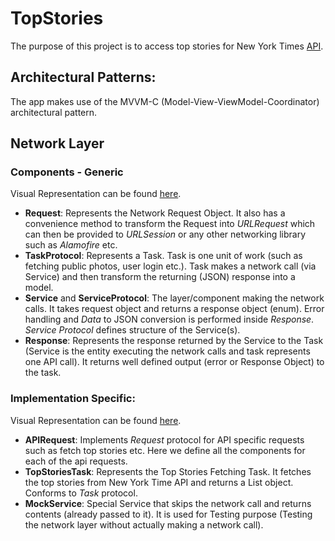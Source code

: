 # TopStories
The purpose of this project is to access top stories for New York Times [API](https://api.nytimes.com/svc/topstories/v2/home.json?api-key=1). 


## Architectural Patterns:
The app makes use of the MVVM-C (Model-View-ViewModel-Coordinator) architectural pattern. 

## Network Layer  
### Components - Generic  
Visual Representation can be found [here](https://goo.gl/A65BkT).

- **Request**: Represents the Network Request Object. It also has a convenience method to transform the Request into *URLRequest* which can then be provided to *URLSession* or any other networking library such as *Alamofire* etc.
- **TaskProtocol**: Represents a Task. Task is one unit of work (such as fetching public photos, user login etc.). Task makes a network call (via Service) and then transform the returning (JSON) response into a model.
- **Service** and **ServiceProtocol**: The layer/component making the network calls. It takes request object and returns a response object (enum). Error handling and *Data* to JSON conversion is performed inside *Response*. *Service Protocol* defines structure of the Service(s).
- **Response**: Represents the response returned by the Service to the Task (Service is the entity executing the network calls and task represents one API call). It returns well defined output (error or Response Object) to the task.

### Implementation Specific:
Visual Representation can be found [here](https://goo.gl/syzTaH).

- **APIRequest**: Implements *Request* protocol for API specific requests such as fetch top stories etc. Here we define all the components for each of the api requests.
- **TopStoriesTask**: Represents the Top Stories Fetching Task. It fetches the top stories from New York Time API and returns a List object. Conforms to *Task* protocol.
- **MockService**: Special Service that skips the network call and returns contents (already passed to it). It is used for Testing purpose (Testing the network layer without actually making a network call).
